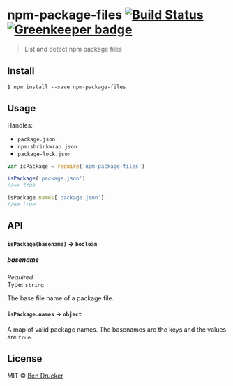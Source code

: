 # npm-package-files [![Build Status](https://travis-ci.org/bendrucker/npm-package-files.svg?branch=master)](https://travis-ci.org/bendrucker/npm-package-files) [![Greenkeeper badge](https://badges.greenkeeper.io/bendrucker/npm-package-files.svg)](https://greenkeeper.io/)

> List and detect npm package files


## Install

```
$ npm install --save npm-package-files
```


## Usage

Handles:

* `package.json`
* `npm-shrinkwrap.json`
* `package-lock.json`

```js
var isPackage = require('npm-package-files')

isPackage('package.json')
//=> true

isPackage.names['package.json']
//=> true
```

## API

#### `isPackage(basename)` -> `boolean`

##### basename

*Required*  
Type: `string`

The base file name of a package file.

#### `isPackage.names` -> `object`

A map of valid package names. The basenames are the keys and the values are `true`.


## License

MIT © [Ben Drucker](http://bendrucker.me)
